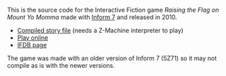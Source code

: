 This is the source code for the Interactive Fiction game _Raising the Flag on Mount Yo Momma_ made with [Inform 7](https://inform7.com) and released in 2010.

* [Compiled story file](https://ifarchive.org/if-archive/games/zcode/yomomma.zblorb) (needs a Z-Machine interpreter to play)
* [Play online](https://iplayif.com/?story=https://ifarchive.org/if-archive/games/zcode/yomomma.zblorb)
* [IFDB page](https://ifdb.org/viewgame?id=1iqmpkn009h9gbug)

The game was made with an older version of Inform 7 (5Z71) so it may not compile as is with the newer versions.
